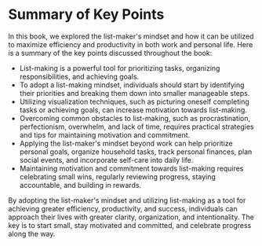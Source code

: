 Summary of Key Points
=============================================

In this book, we explored the list-maker's mindset and how it can be utilized to maximize efficiency and productivity in both work and personal life. Here is a summary of the key points discussed throughout the book:

* List-making is a powerful tool for prioritizing tasks, organizing responsibilities, and achieving goals.
* To adopt a list-making mindset, individuals should start by identifying their priorities and breaking them down into smaller manageable steps.
* Utilizing visualization techniques, such as picturing oneself completing tasks or achieving goals, can increase motivation towards list-making.
* Overcoming common obstacles to list-making, such as procrastination, perfectionism, overwhelm, and lack of time, requires practical strategies and tips for maintaining motivation and commitment.
* Applying the list-maker's mindset beyond work can help prioritize personal goals, organize household tasks, track personal finances, plan social events, and incorporate self-care into daily life.
* Maintaining motivation and commitment towards list-making requires celebrating small wins, regularly reviewing progress, staying accountable, and building in rewards.

By adopting the list-maker's mindset and utilizing list-making as a tool for achieving greater efficiency, productivity, and success, individuals can approach their lives with greater clarity, organization, and intentionality. The key is to start small, stay motivated and committed, and celebrate progress along the way.
